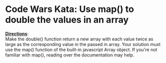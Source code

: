# Code Wars Kata:  Use map() to double the values in an array

<b><u>Directions</u></b>:<br>
Make the double() function return a new array with each value twice as large as the corresponding value in the passed in array. Your solution must use the map() function of the built-in javascript Array object. If you're not familiar with map(), reading over the documentation may help.